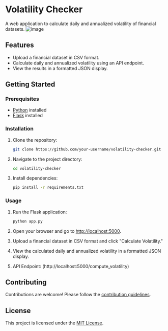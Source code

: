 # Volatility Checker

A web application to calculate daily and annualized volatility of financial datasets.
![image](https://github.com/Technical-D/Volatility_checker/assets/101353705/89e5d118-51a9-43e6-a6bc-605fe84f5603)


## Features

- Upload a financial dataset in CSV format.
- Calculate daily and annualized volatility using an API endpoint.
- View the results in a formatted JSON display.

## Getting Started

### Prerequisites

- [Python](https://www.python.org/) installed
- [Flask](https://flask.palletsprojects.com/en/2.0.x/installation/) installed

### Installation

1. Clone the repository:
    ```bash
    git clone https://github.com/your-username/volatility-checker.git
    ```
2. Navigate to the project directory:
    ```bash
    cd volatility-checker
    ```
3. Install dependencies:
    ```bash
    pip install -r requirements.txt
    ```
### Usage

1. Run the Flask application:
    ```bash
    python app.py
    ```
    
2. Open your browser and go to [http://localhost:5000](http://localhost:5000).

3. Upload a financial dataset in CSV format and click "Calculate Volatility."

4. View the calculated daily and annualized volatility in a formatted JSON display.

5. API Endpoint: (http://localhost:5000/compute_volatility)

## Contributing

Contributions are welcome! Please follow the [contribution guidelines](CONTRIBUTING.md).

## License

This project is licensed under the [MIT License](LICENSE).
